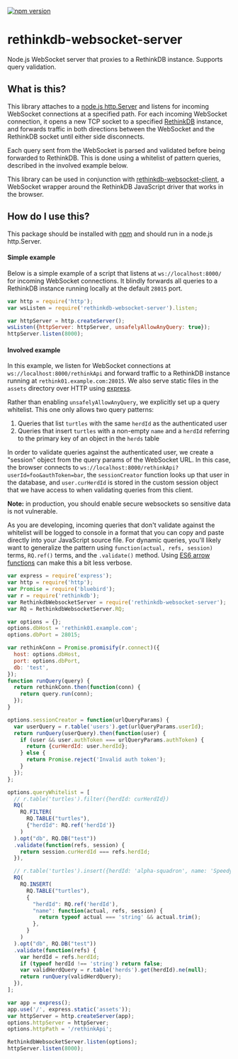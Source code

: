 [![npm version](https://img.shields.io/npm/v/rethinkdb-websocket-server.svg)](https://www.npmjs.com/package/rethinkdb-websocket-server)

# rethinkdb-websocket-server

Node.js WebSocket server that proxies to a RethinkDB instance. Supports query
validation.

## What is this?

This library attaches to a [node.js
http.Server](https://nodejs.org/api/http.html) and listens for incoming
WebSocket connections at a specified path. For each incoming WebSocket
connection, it opens a new TCP socket to a specified
[RethinkDB](http://rethinkdb.com/) instance, and forwards traffic in both
directions between the WebSocket and the RethinkDB socket until either side
disconnects.

Each query sent from the WebSocket is parsed and validated before being
forwarded to RethinkDB. This is done using a whitelist of pattern queries,
described in the involved example below.

This library can be used in conjunction with
[rethinkdb-websocket-client](https://github.com/mikemintz/rethinkdb-websocket-client),
a WebSocket wrapper around the RethinkDB JavaScript driver that works in the
browser.

## How do I use this?

This package should be installed with [npm](https://www.npmjs.com/) and should
run in a node.js http.Server.

#### Simple example

Below is a simple example of a script that listens at `ws://localhost:8000/`
for incoming WebSocket connections. It blindly forwards all queries to a
RethinkDB instance running locally at the default `28015` port.

```js
var http = require('http');
var wsListen = require('rethinkdb-websocket-server').listen;

var httpServer = http.createServer();
wsListen({httpServer: httpServer, unsafelyAllowAnyQuery: true});
httpServer.listen(8000);
```
#### Involved example

In this example, we listen for WebSocket connections at
`ws://localhost:8000/rethinkApi` and forward traffic to a RethinkDB instance
running at `rethink01.example.com:28015`. We also serve static files in the
`assets` directory over HTTP using [express](http://expressjs.com/).

Rather than enabling `unsafelyAllowAnyQuery`, we explicitly set up a query
whitelist. This one only allows two query patterns:
1. Queries that list `turtles` with the same `herdId` as the authenticated user
2. Queries that insert `turtles` with a non-empty `name` and a `herdId`
   referring to the primary key of an object in the `herds` table

In order to validate queries against the authenticated user, we create a
"session" object from the query params of the WebSocket URL. In this case, the
browser connects to `ws://localhost:8000/rethinkApi?userId=foo&authToken=bar`,
the `sessionCreator` function looks up that user in the database, and
`user.curHerdId` is stored in the custom session object that we have access to
when validating queries from this client.

**Note:** in production, you should enable secure websockets so sensitive
data is not vulnerable.

As you are developing, incoming queries that don't validate against the
whitelist will be logged to console in a format that you can copy and paste
directly into your JavaScript source file. For dynamic queries, you'll likely
want to generalize the pattern using `function(actual, refs, session)` terms,
`RQ.ref()` terms, and the `.validate()` method. Using [ES6 arrow
functions](https://developer.mozilla.org/en-US/docs/Web/JavaScript/Reference/Functions/Arrow_functions) can make this a bit less verbose.

```js
var express = require('express');
var http = require('http');
var Promise = require('bluebird');
var r = require('rethinkdb');
var RethinkdbWebsocketServer = require('rethinkdb-websocket-server');
var RQ = RethinkdbWebsocketServer.RQ;

var options = {};
options.dbHost = 'rethink01.example.com';
options.dbPort = 28015;

var rethinkConn = Promise.promisify(r.connect)({
  host: options.dbHost,
  port: options.dbPort,
  db: 'test',
});
function runQuery(query) {
  return rethinkConn.then(function(conn) {
    return query.run(conn);
  });
}

options.sessionCreator = function(urlQueryParams) {
  var userQuery = r.table('users').get(urlQueryParams.userId);
  return runQuery(userQuery).then(function(user) {
    if (user && user.authToken === urlQueryParams.authToken) {
      return {curHerdId: user.herdId};
    } else {
      return Promise.reject('Invalid auth token');
    }
  });
};

options.queryWhitelist = [
  // r.table('turtles').filter({herdId: curHerdId})
  RQ(
    RQ.FILTER(
      RQ.TABLE("turtles"),
      {"herdId": RQ.ref('herdId')}
    )
  ).opt("db", RQ.DB("test"))
  .validate(function(refs, session) {
    return session.curHerdId === refs.herdId;
  }),

  // r.table('turtles').insert({herdId: 'alpha-squadron', name: 'Speedy'})
  RQ(
    RQ.INSERT(
      RQ.TABLE("turtles"),
      {
        "herdId": RQ.ref('herdId'),
        "name": function(actual, refs, session) {
          return typeof actual === 'string' && actual.trim();
        },
      }
    )
  ).opt("db", RQ.DB("test"))
  .validate(function(refs) {
    var herdId = refs.herdId;
    if (typeof herdId !== 'string') return false;
    var validHerdQuery = r.table('herds').get(herdId).ne(null);
    return runQuery(validHerdQuery);
  }),
];

var app = express();
app.use('/', express.static('assets'));
var httpServer = http.createServer(app);
options.httpServer = httpServer;
options.httpPath = '/rethinkApi';

RethinkdbWebsocketServer.listen(options);
httpServer.listen(8000);
```
